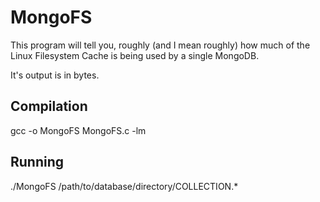 MongoFS
=======

This program will tell you, roughly (and I mean roughly) how much of the Linux Filesystem Cache is being used by a single MongoDB.

It's output is in bytes.

## Compilation
gcc -o MongoFS MongoFS.c -lm

## Running 
./MongoFS /path/to/database/directory/COLLECTION.*

